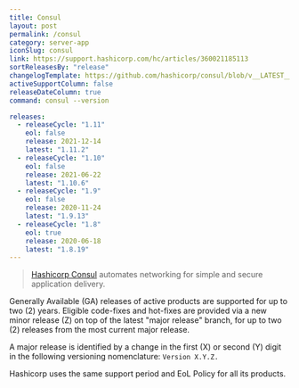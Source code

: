 ```yaml
---
title: Consul
layout: post
permalink: /consul
category: server-app
iconSlug: consul
link: https://support.hashicorp.com/hc/articles/360021185113
sortReleasesBy: "release"
changelogTemplate: https://github.com/hashicorp/consul/blob/v__LATEST__/CHANGELOG.md
activeSupportColumn: false
releaseDateColumn: true
command: consul --version

releases:
  - releaseCycle: "1.11"
    eol: false
    release: 2021-12-14
    latest: "1.11.2"
  - releaseCycle: "1.10"
    eol: false
    release: 2021-06-22
    latest: "1.10.6"
  - releaseCycle: "1.9"
    eol: false
    release: 2020-11-24
    latest: "1.9.13"
  - releaseCycle: "1.8"
    eol: true
    release: 2020-06-18
    latest: "1.8.19"
---
```

> [Hashicorp Consul](https://www.consul.io/) automates networking for simple and secure application delivery.

Generally Available (GA) releases of active products are supported for up to two (2) years. Eligible code-fixes and hot-fixes are provided via a new minor release (Z) on top of the latest "major release" branch, for up to two (2) releases from the most current major release. 

A major release is identified by a change in the first (X) or second (Y) digit in the following versioning nomenclature: `Version X.Y.Z.`

Hashicorp uses the same support period and EoL Policy for all its products.
